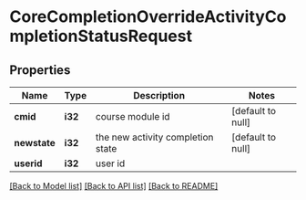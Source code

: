 # CoreCompletionOverrideActivityCompletionStatusRequest

## Properties

Name | Type | Description | Notes
------------ | ------------- | ------------- | -------------
**cmid** | **i32** | course module id | [default to null]
**newstate** | **i32** | the new activity completion state | [default to null]
**userid** | **i32** | user id | 

[[Back to Model list]](../README.md#documentation-for-models) [[Back to API list]](../README.md#documentation-for-api-endpoints) [[Back to README]](../README.md)


